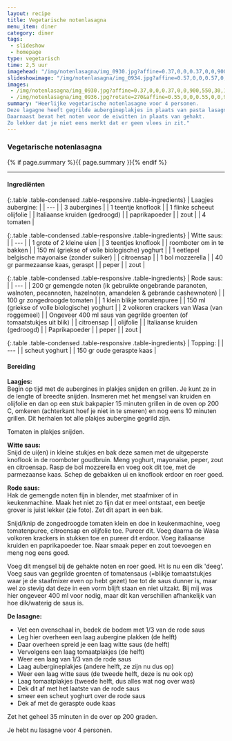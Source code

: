 ```yaml
---
layout: recipe
title: Vegetarische notenlasagna
menu_item: diner
category: diner
tags:
 - slideshow
 - homepage
type: vegetarisch
time: 2,5 uur
imagehead: "/img/notenlasagna/img_0930.jpg?affine=0.37,0,0,0.37,0,0,900,550,30,120"
slideshowimage: "/img/notenlasagna/img_0934.jpg?affine=0.57,0,0,0.57,0,0,900,550,500,200"
images:
 - /img/notenlasagna/img_0930.jpg?affine=0.37,0,0,0.37,0,0,900,550,30,120
 - /img/notenlasagna/img_0936.jpg?rotate=270&affine=0.55,0,0,0.55,0,0,900,500,90,200
summary: "Heerlijke vegetarische notenlasagne voor 4 personen.
Deze lagagne heeft gegrilde aubergineplakjes in plaats van pasta lasagnebladen.
Daarnaast bevat het noten voor de eiwitten in plaats van gehakt.
Zo lekker dat je niet eens merkt dat er geen vlees in zit."
---
```


### Vegetarische notenlasagna

{% if page.summary %}{{ page.summary }}{% endif %}

---

#### Ingredi&euml;nten

{:.table .table-condensed .table-responsive .table-ingredients}
| Laagjes aubergine: |
| --- |
| 3 aubergines |
| 1 teentje knoflook |
| 1 flinke scheeut olijfolie |
| Italiaanse kruiden (gedroogd) |
| paprikapoeder |
| zout |
| 4 tomaten |


{:.table .table-condensed .table-responsive .table-ingredients}
| Witte saus: |
| --- |
| 1 grote of 2 kleine uien |
| 3 teentjes knoflook |
| roomboter om in te bakken |
| 150 ml (griekse of volle biologische) yoghurt |
| 1 eetlepel belgische mayonaise (zonder suiker) |
| citroensap |
| 1 bol mozzerella |
| 40 gr parmezaanse kaas, geraspt |
| peper |
| zout |


{:.table .table-condensed .table-responsive .table-ingredients}
| Rode saus: |
| --- |
| 200 gr gemengde noten (ik gebruikte ongebrande paranoten, walnoten, pecannoten, hazelnoten, amandelen & gebrande cashewnoten) |
| 100 gr zongedroogde tomaten |
| 1 klein blikje tomatenpuree |
| 150 ml (griekse of volle biologische) yoghurt |
| 2 volkoren crackers van Wasa (van roggemeel) |
| Ongeveer 400 ml saus van gegrilde groenten (of tomaatstukjes uit blik) |
| citroensap |
| olijfolie |
| Italiaanse kruiden (gedroogd) |
| Paprikapoeder |
| peper |
| zout |


{:.table .table-condensed .table-responsive .table-ingredients}
| Topping: |
| --- |
| scheut yoghurt |
| 150 gr oude geraspte kaas |


#### Bereiding

**Laagjes:**  
Begin op tijd met de aubergines in plakjes snijden en grillen. Je kunt ze in de lengte of breedte snijden. Insmeren met het mengsel van kruiden en olijfolie en dan op een stuk bakpapier 15 minuten grillen in de oven op 200 C, omkeren (achterkant hoef je niet in te smeren) en nog eens 10 minuten grillen. Dit herhalen tot alle plakjes aubergine gegrild zijn.  

Tomaten in plakjes snijden.  

**Witte saus:**  
Snijd de ui(en) in kleine stukjes en bak deze samen met de uitgeperste knoflook in de roomboter goudbruin. Meng yoghurt, mayonaise, peper, zout en citroensap. Rasp de bol mozzerella en voeg ook dit toe, met de parmezaanse kaas. Schep de gebakken ui en knoflook erdoor en roer goed.  

**Rode saus:**  
Hak de gemengde noten fijn in blender, met staafmixer of in keukenmachine. Maak het niet zo fijn dat er meel ontstaat, een beetje grover is juist lekker (zie foto). Zet dit apart in een bak.  

Snijd/knip de zongedroogde tomaten klein en doe in keukenmachine, voeg tomatenpuree, citroensap en olijfolie toe. Pureer dit. Voeg daarna de Wasa volkoren krackers in stukken toe en pureer dit erdoor. Voeg italiaanse kruiden en paprikapoeder toe. Naar smaak peper en zout toevoegen en meng nog eens goed.  

Voeg dit mengsel bij de gehakte noten en roer goed. Ht is nu een dik 'deeg'. Voeg saus van gegrilde groenten of tomatensaus (=blikje tomaatstukjes waar je de staafmixer even op hebt gezet) toe tot de saus dunner is, maar wel zo stevig dat deze in een vorm blijft staan en niet uitzakt. Bij mij was hier ongeveer 400 ml voor nodig, maar dit kan verschillen afhankelijk van hoe dik/waterig de saus is.  

**De lasagne:**

- Vet een ovenschaal in, bedek de bodem met 1/3 van de rode saus
- Leg hier overheen een laag aubergine plakken (de helft)
- Daar overheen spreid je een laag witte saus (de helft)
- Vervolgens een laag tomaatplakjes (de helft)
- Weer een laag van 1/3 van de rode saus
- Laag aubergineplakjes (andere helft, ze zijn nu dus op)
- Weer een laag witte saus (de tweede helft, deze is nu ook op)
- Laag tomaatplakjes (tweede helft, dus alles wat nog over was)
- Dek dit af met het laatste van de rode saus
- smeer een scheut yoghurt over de rode saus
- Dek af met de geraspte oude kaas

Zet het geheel 35 minuten in de over op 200 graden.

Je hebt nu lasagne voor 4 personen.